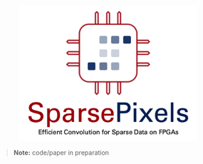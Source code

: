 <p align="center">
  <img src="https://raw.githubusercontent.com/hftsoi/sparse-pixels/main/logo.png" width="400"/>
</p>

> **Note:** code/paper in preparation

